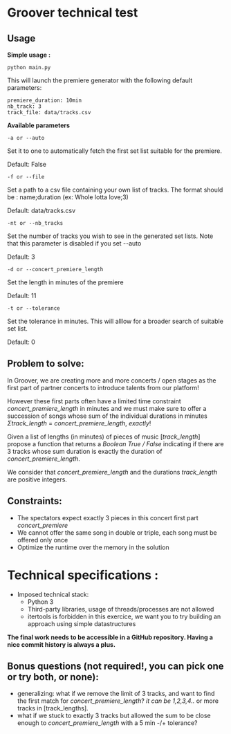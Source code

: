# Groover technical test

## Usage
**Simple usage :**

```
python main.py
```
This will launch the premiere generator with the following default parameters:
```
premiere_duration: 10min
nb_track: 3
track_file: data/tracks.csv
```
 **Available parameters**
```
-a or --auto 
```
Set it to one to automatically fetch the first set list suitable for the premiere. 

Default: False

```
-f or --file 
```
Set a path to a csv file containing your own list of tracks. The format should be : name;duration (ex: Whole lotta love;3)

Default: data/tracks.csv

```
-nt or --nb_tracks 
```
Set the number of tracks you wish to see in the generated set lists. Note that this parameter is disabled if you set --auto

Default: 3 

```
-d or --concert_premiere_length 
```
Set the length in minutes of the premiere

Default: 11

```
-t or --tolerance
```
Set the tolerance in minutes. This will alllow for a broader search of suitable set list.

Default: 0



## Problem to solve:

In Groover, we are creating more and more concerts / open stages as the first part of partner concerts to introduce talents from our platform!

However these first parts often have a limited time constraint *concert_premiere_length* in minutes and we must make sure to offer a succession of songs whose sum of the individual durations in minutes *Σtrack_length* = *concert_premiere_length*, *exactly*! 

Given a list of lengths (in minutes) of pieces of music [*track_length*] propose a function that returns a *Boolean True / False* indicating if there are 3 tracks whose sum duration is exactly the duration of *concert_premiere_length*.

We consider that  *concert_premiere_length*  and the durations  *track_length* are positive integers.

## Constraints:

- The spectators expect exactly 3 pieces in this concert first part *concert_premiere*
- We cannot offer the same song in double or triple, each song must be offered only once
- Optimize the runtime over the memory in the solution

# Technical specifications :

- Imposed technical stack:
    - Python 3
    - Third-party libraries, usage of threads/processes are not allowed
    - itertools is forbidden in this exercice, we want you to try building an approach using simple datastructures

**The final work needs to be accessible in a GitHub repository. Having a nice commit history is always a plus.**

## Bonus questions (not required!, you can pick one or try both, or none):

- generalizing: what if we remove the limit of 3 tracks, and want to find the first match for  *concert_premiere_length*? *it can be 1,2,3,4..* or more tracks in [track_lengths].
- what if we stuck to exactly 3 tracks but allowed the sum to be close enough to *concert_premiere_length* with a 5 min -/+ tolerance?

